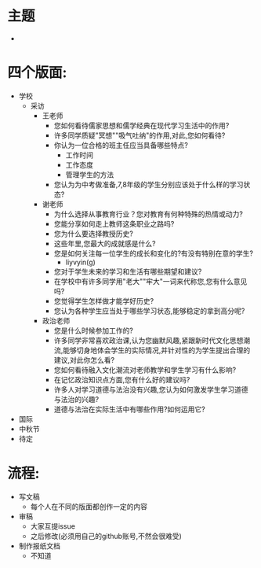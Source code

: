 # 主题
- 
# 四个版面:  
- 学校
    - 采访
        - 王老师
            - 您如何看待儒家思想和儒学经典在现代学习生活中的作用?
            - 许多同学质疑"冥想""吸气吐纳"的作用,对此,您如何看待?
            - 你认为一位合格的班主任应当具备哪些特点?
                - 工作时间
                - 工作态度
                - 管理学生的方法
            - 您认为为中考做准备,7,8年级的学生分别应该处于什么样的学习状态?
        - 谢老师
            - 为什么选择从事教育行业？您对教育有何种特殊的热情或动力?
            - 您能分享如何走上教师这条职业之路吗?
            - 您为什么要选择教授历史?
            - 这些年里,您最大的成就感是什么?
            - 您是如何关注每一位学生的成长和变化的?有没有特别在意的学生?
                - liyvyin(g)
            - 您对于学生未来的学习和生活有哪些期望和建议?
            - 在学校中有许多同学用"老大""牢大"一词来代称您,您有什么意见吗?
            - 您觉得学生怎样做才能学好历史?
            - 您认为各种学生应当处于哪些学习状态,能够稳定的拿到高分呢?
        - 政治老师
            - 您是什么时候参加工作的?
            - 许多同学非常喜欢政治课,认为您幽默风趣,紧跟新时代文化思想潮流,能够切身地体会学生的实际情况,并针对性的为学生提出合理的建议,对此你怎么看?
            - 您如何看待融入文化潮流对老师教学和学生学习有什么影响?
            - 在记忆政治知识点方面,您有什么好的建议吗?
            - 许多人对学习道德与法治没有兴趣,您认为如何激发学生学习道德与法治的兴趣?
            - 道德与法治在实际生活中有哪些作用?如何运用它?
- 国际
- 中秋节
- 待定
# 流程:  
- 写文稿
    - 每个人在不同的版面都创作一定的内容
- 审稿
    - 大家互提issue
    - 之后修改(必须用自己的github账号,不然会很难受)
- 制作报纸文档
    - 不知道
